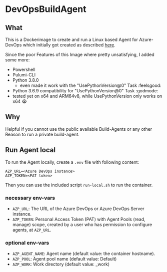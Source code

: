 # DevOpsBuildAgent

## What

This is a Dockerimage to create and run a Linux based Agent for Azure-DevOps which initially got created as described [here](https://docs.microsoft.com/azure/devops/pipelines/agents/docker?view=azure-devops#linux).

Since the poor Features of this Image where pretty unsatisfying, I added some more:

* Powershell
* Pulumi-CLI
* Python 3.8.0
  * even made it work with the "UsePythonVersion@0" Task :feelsgood:
* Python 3.6.9 compatibility for "UsePythonVersion@0" Task :godmode:
* tested yet on x64 and ARM64v8, while UsePythonVersion only works on x64 :sob:

## Why

Helpful if you cannot use the public available Build-Agents or any other Reason to run a private build-agent.

## Run Agent local

To run the Agent locally, create a `.env` file with following content:

``` dotenv
AZP_URL=<Azure DevOps instance>
AZP_TOKEN=<PAT token>
```

Then you can use the included script `run-local.sh` to run the container.

### necessary env-vars

* `AZP_URL`: The URL of the Azure DevOps or Azure DevOps Server instance.
* `AZP_TOKEN`: Personal Access Token (PAT) with Agent Pools (read, manage) scope, created by a user who has permission to configure agents, at `AZP_URL`.

### optional env-vars

* `AZP_AGENT_NAME`: Agent name (default value: the container hostname).
* `AZP_POOL`: Agent pool name (default value: Default)
* `AZP_WORK`: Work directory (default value: _work)
